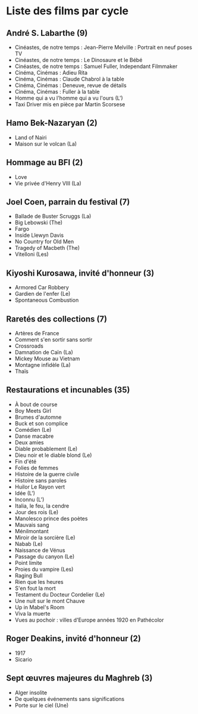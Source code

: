 # Liste des films par cycle

## André S. Labarthe (9)

  * Cinéastes, de notre temps : Jean-Pierre Melville : Portrait en neuf poses TV  
  * Cinéastes, de notre temps : Le Dinosaure et le Bébé  
  * Cinéastes, de notre temps : Samuel Fuller, Independant Filmmaker  
  * Cinéma, Cinémas : Adieu Rita  
  * Cinéma, Cinémas : Claude Chabrol à la table  
  * Cinéma, Cinémas : Deneuve, revue de détails  
  * Cinéma, Cinémas : Fuller à la table  
  * Homme qui a vu l'homme qui a vu l'ours (L')  
  * Taxi Driver mis en pièce par Martin Scorsese

## Hamo Bek-Nazaryan (2)

  * Land of Nairi  
  * Maison sur le volcan (La)

## Hommage au BFI (2)

  * Love  
  * Vie privée d'Henry VIII (La)

## Joel Coen, parrain du festival (7)

  * Ballade de Buster Scruggs (La)  
  * Big Lebowski (The)  
  * Fargo  
  * Inside Llewyn Davis  
  * No Country for Old Men  
  * Tragedy of Macbeth (The)  
  * Vitelloni (Les)

## Kiyoshi Kurosawa, invité d'honneur (3)

  * Armored Car Robbery  
  * Gardien de l'enfer (Le)  
  * Spontaneous Combustion

## Raretés des collections (7)

  * Artères de France  
  * Comment s'en sortir sans sortir  
  * Crossroads  
  * Damnation de Caïn (La)  
  * Mickey Mouse au Vietnam  
  * Montagne infidèle (La)  
  * Thaïs

## Restaurations et incunables (35)

  * À bout de course  
  * Boy Meets Girl  
  * Brumes d'automne  
  * Buck et son complice  
  * Comédien (Le)  
  * Danse macabre  
  * Deux amies  
  * Diable probablement (Le)  
  * Dieu noir et le diable blond (Le)  
  * Fin d'été  
  * Folies de femmes  
  * Histoire de la guerre civile  
  * Histoire sans paroles  
  * Huilor Le Rayon vert  
  * Idée (L')  
  * Inconnu (L')  
  * Italia, le feu, la cendre  
  * Jour des rois (Le)  
  * Manolesco prince des poètes  
  * Mauvais sang  
  * Ménilmontant  
  * Miroir de la sorcière (Le)  
  * Nabab (Le)  
  * Naissance de Vénus  
  * Passage du canyon (Le)  
  * Point limite  
  * Proies du vampire (Les)  
  * Raging Bull  
  * Rien que les heures  
  * S'en fout la mort  
  * Testament du Docteur Cordelier (Le)  
  * Une nuit sur le mont Chauve  
  * Up in Mabel's Room  
  * Viva la muerte  
  * Vues au pochoir : villes d'Europe années 1920 en Pathécolor

## Roger Deakins, invité d'honneur (2)

  * 1917  
  * Sicario

## Sept œuvres majeures du Maghreb (3)

  * Alger insolite  
  * De quelques événements sans significations  
  * Porte sur le ciel (Une)  
